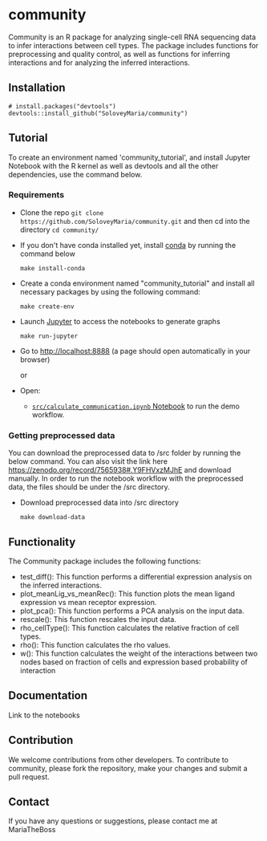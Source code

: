 # community
Community is an R package for analyzing single-cell RNA sequencing data to infer interactions between cell types. The package includes functions for preprocessing and quality control, as well as functions for inferring interactions and for analyzing the inferred interactions.

## Installation
```{r df-drop-ok, class.source="bg-success"}
# install.packages("devtools")
devtools::install_github("SoloveyMaria/community")
```
## Tutorial

To create an environment named 'community_tutorial', and install Jupyter Notebook with the R kernel as well as devtools and all the other dependencies, use the command below. 

### Requirements

- Clone the repo
    ```git clone https://github.com/SoloveyMaria/community.git``` and then cd into the directory ```cd community/```

- If you don't have conda installed yet, install [conda](https://conda.io/miniconda.html) by running the command below

    ```
    make install-conda
    ```

- Create a conda environment named "community_tutorial" and install all necessary packages by using the following command:

    ```
    make create-env
    ```
- Launch [Jupyter](https://jupyter.org/) to access the notebooks to generate graphs

    ```
    make run-jupyter
    ```

- Go to [http://localhost:8888](http://localhost:8888) (a page should open automatically in your browser) 

    or
    
- Open:
    - [`src/calculate_communication.ipynb` Notebook](http://localhost:8888/notebooks/src/extract_data_from_website.ipynb) to run the demo workflow.
    
### Getting preprocessed data

You can download the preprocessed data to /src folder by running the below command. You can also visit the link here https://zenodo.org/record/7565938#.Y9FHVxzMJhE and download manually. In order to run the notebook workflow with the preprocessed data, the files should be under the /src directory. 

- Download preprocessed data into /src directory

    ```
    make download-data
    ```
    
    
## Functionality
The Community package includes the following functions:

- test_diff(): This function performs a differential expression analysis on the inferred interactions.
- plot_meanLig_vs_meanRec(): This function plots the mean ligand expression vs mean receptor expression.
- plot_pca(): This function performs a PCA analysis on the input data.
- rescale(): This function rescales the input data.
- rho_cellType(): This function calculates the relative fraction of cell types.
- rho(): This function calculates the rho values.
- w(): This function calculates the weight of the interactions between two nodes based on fraction of cells and expression based probability of interaction

## Documentation

Link to the notebooks

## Contribution

We welcome contributions from other developers. To contribute to community, please fork the repository, make your changes and submit a pull request.

## Contact

If you have any questions or suggestions, please contact me at MariaTheBoss

